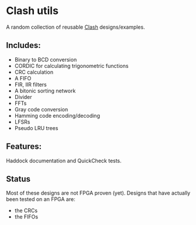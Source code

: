 # Clash utils

A random collection of reusable [Clash](http://www.clash-lang.org/) designs/examples.

## Includes:
* Binary to BCD conversion
* CORDIC for calculating trigonometric functions
* CRC calculation
* A FIFO
* FIR, IIR filters
* A bitonic sorting network
* Divider
* FFTs
* Gray code conversion
* Hamming code encoding/decoding
* LFSRs
* Pseudo LRU trees

## Features:

Haddock documentation and QuickCheck tests.

## Status

Most of these designs are not FPGA proven (yet). Designs that have actually been tested on an FPGA are:
* the CRCs
* the FIFOs

